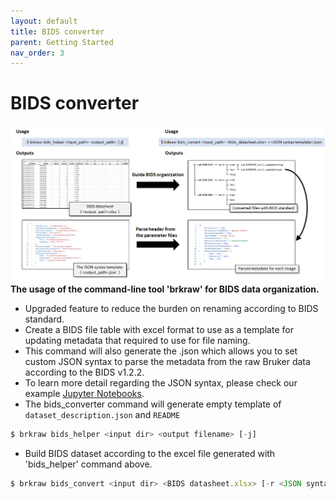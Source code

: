 ```yaml
---
layout: default
title: BIDS converter
parent: Getting Started
nav_order: 3
---
```


# BIDS converter
![brkraw bids](../imgs/brkraw_bids.png)
**The usage of the command-line tool 'brkraw' for BIDS data organization.**

- Upgraded feature to reduce the burden on renaming according to BIDS standard.
- Create a BIDS file table with excel format to use as a template for updating metadata 
that required to use for file naming.
- This command will also generate the <output filename>.json which allows you to set 
custom JSON syntax to parse the metadata from the raw Bruker data according to the BIDS v1.2.2.
- To learn more detail regarding the JSON syntax, please check our example
[Jupyter Notebooks](https://github.com/brkraw/bruker/blob/master/examples/BrkRaw_PythonAPI.ipynb).
- The bids_converter command will generate empty template of `dataset_description.json` and `README`



```js
$ brkraw bids_helper <input dir> <output filename> [-j]
```

- Build BIDS dataset according to the excel file generated with 'bids_helper' command above.

```js
$ brkraw bids_convert <input dir> <BIDS datasheet.xlsx> [-r <JSON syntax template.json>] [-o <output dir>]
```
